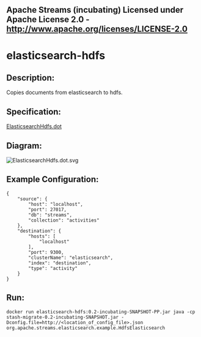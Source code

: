 Apache Streams (incubating)
Licensed under Apache License 2.0 - http://www.apache.org/licenses/LICENSE-2.0
--------------------------------------------------------------------------------

elasticsearch-hdfs
==============================

Description:
-----------------

Copies documents from elasticsearch to hdfs.

Specification:
-----------------

[ElasticsearchHdfs.dot](ElasticsearchHdfs.dot "ElasticsearchHdfs.dot" )

Diagram:
-----------------

![ElasticsearchHdfs.dot.svg](./ElasticsearchHdfs.dot.svg)

Example Configuration:
----------------------

    {
        "source": {
            "host": "localhost",
            "port": 27017,
            "db": "streams",
            "collection": "activities"
        },
        "destination": {
            "hosts": [
                "localhost"
            ],
            "port": 9300,
            "clusterName": "elasticsearch",
            "index": "destination",
            "type": "activity"
        }
    }

Run:
--------

`docker run elasticsearch-hdfs:0.2-incubating-SNAPSHOT-PP.jar java -cp stash-migrate-0.2-incubating-SNAPSHOT.jar -Dconfig.file=http://<location_of_config_file>.json org.apache.streams.elasticsearch.example.HdfsElasticsearch`
